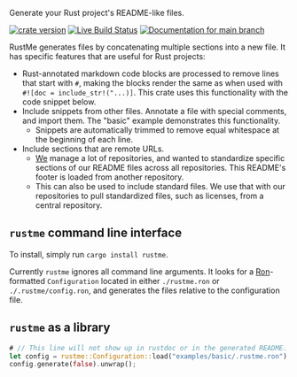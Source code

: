 Generate your Rust project's README-like files.

[![crate version](https://img.shields.io/crates/v/rustme.svg)](https://crates.io/crates/rustme)
[![Live Build Status](https://img.shields.io/github/workflow/status/khonsulabs/rustme/Tests/main)](https://github.com/khonsulabs/rustme/actions?query=workflow:Tests)
[![Documentation for `main` branch](https://img.shields.io/badge/docs-main-informational)](https://khonsulabs.github.io/rustme/main/rustme/)

RustMe generates files by concatenating multiple sections into a new file. It
has specific features that are useful for Rust projects:

- Rust-annotated markdown code blocks are processed to remove lines that start
  with `#`, making the blocks render the same as when used with `#![doc =
  include_str!("...)]`. This crate uses this functionality with the code snippet
  below.
- Include snippets from other files. Annotate a file with special comments, and
  import them. The "basic" example demonstrates this functionality.
  - Snippets are automatically trimmed to remove equal whitespace at the
    beginning of each line.
- Include sections that are remote URLs.
  - [We]($HOMEPAGE$) manage a lot of repositories, and wanted to
    standardize specific sections of our README files across all repositories.
    This README's footer is loaded from another repository.
  - This can also be used to include standard files. We use that with our
    repositories to pull standardized files, such as licenses, from a central
    repository.

## `rustme` command line interface

To install, simply run `cargo install rustme`.

Currently `rustme` ignores all command line arguments. It looks for a
[Ron](https://github.com/ron-rs/ron)-formatted `Configuration` located in either
`./rustme.ron` or `./.rustme/config.ron`, and generates the files relative to
the configuration file.

## `rustme` as a library

```rust
# // This line will not show up in rustdoc or in the generated README.
let config = rustme::Configuration::load("examples/basic/.rustme.ron").unwrap();
config.generate(false).unwrap();
```
